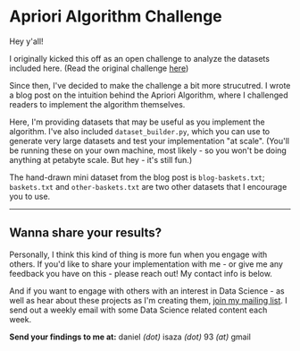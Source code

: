 # Apriori Algorithm Challenge
Hey y'all!

I originally kicked this off as an open challenge to analyze the datasets included here. (Read the original challenge [here](https://medium.com/weekly-data-science/retail-analysis-challenge-bcd2d1ca1e82))

Since then, I've decided to make the challenge a bit more strucutred. I wrote a blog post on the intuition behind the Apriori Algorithm, where I challenged readers to implement the algorithm themselves.

Here, I'm providing datasets that may be useful as you implement the algorithm. I've also included `dataset_builder.py`, which you can use to generate very large datasets and test your implementation "at scale". (You'll be running these on your own machine, most likely - so you won't be doing anything at petabyte scale. But hey - it's still fun.)

The hand-drawn mini dataset from the blog post is `blog-baskets.txt`; `baskets.txt` and `other-baskets.txt` are two other datasets that I encourage you to use.

------

## Wanna share your results?
Personally, I think this kind of thing is more fun when you engage with others. If you'd like to share your implementation with me - or give me any feedback you have on this - please reach out! My contact info is below.

And if you want to engage with others with an interest in Data Science - as well as hear about these projects as I'm creating them, [join my mailing list](http://eepurl.com/dxKiQ9). I send out a weekly email with some Data Science related content each week. 

**Send your findings to me at:**
daniel *(dot)* isaza *(dot)* 93 *(at)* gmail
